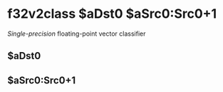 # f32v2class $aDst0 $aSrc0:Src0+1

*Single-precision* floating-point vector classifier


## $aDst0

## $aSrc0:Src0+1

